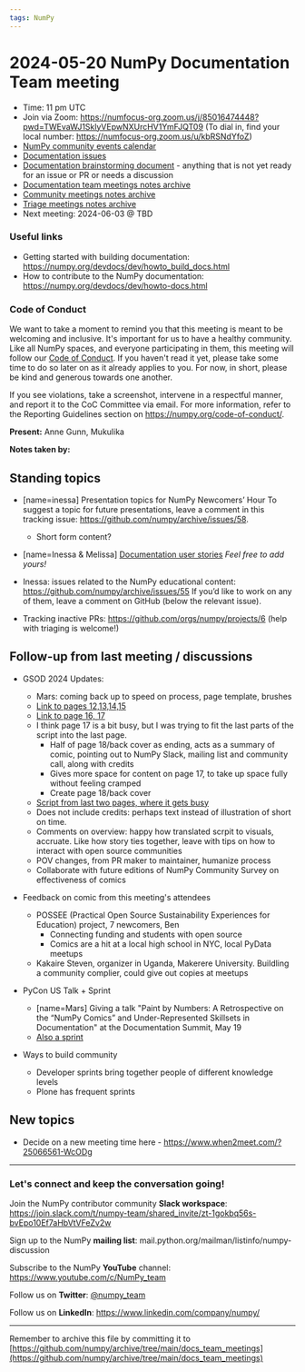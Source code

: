 ```yaml
---
tags: NumPy
---
```


# 2024-05-20 NumPy Documentation Team meeting

- Time: 11 pm UTC
- Join via Zoom: https://numfocus-org.zoom.us/j/85016474448?pwd=TWEvaWJ1SklyVEpwNXUrcHV1YmFJQT09 (To dial in, find your local number: https://numfocus-org.zoom.us/u/kbRSNdYfoZ)
- [NumPy community events calendar](https://scientific-python.org/calendars/)
- [Documentation issues](https://github.com/numpy/numpy/labels/04%20-%20Documentation)
- [Documentation brainstorming document](https://hackmd.io/RdtnQZpLRZqgNRe4gaJ0SA) - anything that is not yet ready for an issue or PR or needs a discussion
- [Documentation team meetings notes archive](https://github.com/numpy/archive/tree/main/docs_team_meetings)
- [Community meetings notes archive](https://github.com/numpy/archive/tree/main/community_meetings)
- [Triage meetings notes archive](https://github.com/numpy/archive/tree/master/triage_meetings)
- Next meeting: 2024-06-03 @ TBD

### Useful links

- Getting started with building documentation: https://numpy.org/devdocs/dev/howto_build_docs.html
- How to contribute to the NumPy documentation: https://numpy.org/devdocs/dev/howto-docs.html



### Code of Conduct

We want to take a moment to remind you that this meeting is meant to be welcoming and inclusive. It's important for us to have a healthy community. Like all NumPy spaces, and everyone participating in them, this meeting will follow our [Code of Conduct](https://numpy.org/code-of-conduct/). If you haven't read it yet, please take some time to do so later on as it already applies to you. For now, in short, please be kind and generous towards one another. 

If you see violations, take a screenshot, intervene in a respectful manner, and report it to the CoC Committee via email. For more information, refer to the Reporting Guidelines section on https://numpy.org/code-of-conduct/.

**Present:** Anne Gunn, Mukulika

**Notes taken by:**


## Standing topics

- [name=inessa] Presentation topics for NumPy Newcomers’ Hour 
To suggest a topic for future presentations, leave a comment in this tracking issue: https://github.com/numpy/archive/issues/58.
    - Short form content?

- [name=Inessa & Melissa] [Documentation user stories](https://github.com/numpy/numpy/issues/22089)
    *Feel free to add yours!*
    
- Inessa: issues related to the NumPy educational content:
https://github.com/numpy/archive/issues/55
If you’d like to work on any of them, leave a comment on GitHub (below the relevant issue).

- Tracking inactive PRs: https://github.com/orgs/numpy/projects/6 
(help with triaging is welcome!)

## Follow-up from last meeting / discussions

- GSOD 2024 Updates:
    - Mars: coming back up to speed on process, page template, brushes
    - [Link to pages 12,13,14,15](https://raw.githubusercontent.com/MarsBarLee/gsod-numpy-2023/main/Last%206%20pages.png)
    - [Link to page 16, 17](https://github.com/MarsBarLee/gsod-numpy-2023/blob/main/16,%2017.png?raw=true)
    - I think page 17 is a bit busy, but I was trying to fit the last parts of the script into the last page.
        - Half of page 18/back cover as ending, acts as a summary of comic, pointing out to NumPy Slack, mailing list and community call, along with credits
        - Gives more space for content on page 17, to take up space fully without feeling cramped
        - Create page 18/back cover 
    - [Script from last two pages, where it gets busy](https://docs.google.com/document/d/1fjLTDqSkcKMxo8oSTRThllBFpjo5rXS9/edit#bookmark=id.4d34og8)
    - Does not include credits: perhaps text instead of illustration of short on time.
    - Comments on overview: happy how translated scrpit to visuals, accruate. Like how story ties together, leave with tips on how to interact with open source communities
    - POV changes, from PR maker to maintainer, humanize process
    - Collaborate with future editions of NumPy Community Survey on effectiveness of comics

- Feedback on comic from this meeting's attendees 
    - POSSEE (Practical Open Source Sustainability Experiences for Education) project, 7 newcomers, Ben 
        - Connecting funding and students with open source
        - Comics are a hit at a local high school in NYC, local PyData meetups
    - Kakaire Steven, organizer in Uganda, Makerere University. Buildling a community complier, could give out copies at meetups

- PyCon US Talk + Sprint
    - [name=Mars] Giving a talk "Paint by Numbers: A Retrospective on the “NumPy Comics” and Under-Represented Skillsets in Documentation" at the Documentation Summit, May 19
    - [Also a sprint](https://us.pycon.org/2024/events/dev-sprints/)
    
- Ways to build community
    - Developer sprints bring together people of different knowledge levels
    - Plone has frequent sprints 

## New topics

- Decide on a new meeting time here - https://www.when2meet.com/?25066561-WcODg

---

### Let's connect and keep the conversation going!
Join the NumPy contributor community **Slack workspace**: https://join.slack.com/t/numpy-team/shared_invite/zt-1gokbq56s-bvEpo10Ef7aHbVtVFeZv2w

Sign up to the NumPy **mailing list**: mail.python.org/mailman/listinfo/numpy-discussion

Subscribe to the NumPy **YouTube** channel: https://www.youtube.com/c/NumPy_team

Follow us on **Twitter**: [@numpy_team](https://twitter.com/numpy_team)

Follow us on **LinkedIn**: https://www.linkedin.com/company/numpy/

---
Remember to archive this file by committing it to 
[https://github.com/numpy/archive/tree/main/docs_team_meetings](https://github.com/numpy/archive/tree/main/docs_team_meetings)
